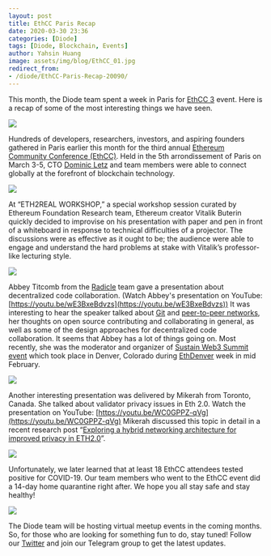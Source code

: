 ```yaml
---
layout: post
title: EthCC Paris Recap
date: 2020-03-30 23:36
categories: [Diode]
tags: [Diode, Blockchain, Events]
author: Yahsin Huang
image: assets/img/blog/EthCC_01.jpg
redirect_from:
- /diode/EthCC-Paris-Recap-20090/
---
```


This month, the Diode team spent a week in Paris for [EthCC 3](https://ethcc.io/) event. Here is a recap of some of the most interesting things we have seen.

![](../assets/img/blog/EthCC_02.jpg)

Hundreds of developers, researchers, investors, and aspiring founders gathered in Paris earlier this month for the third annual [Ethereum Community Conference (EthCC)](https://ethcc.io/index.html). Held in the 5th arrondissement of Paris on March 3-5, CTO [Dominic Letz](https://twitter.com/DominicLetz) and team members were able to connect globally at the forefront of blockchain technology.

![](../assets/img/blog/EthCC_03.jpg)

At “ETH2REAL WORKSHOP,” a special workshop session curated by Ethereum Foundation Research team, Ethereum creator Vitalik Buterin quickly decided to improvise on his presentation with paper and pen in front of a whiteboard in response to technical difficulties of a projector. The discussions were as effective as it ought to be; the audience were able to engage and understand the hard problems at stake with Vitalik’s professor-like lecturing style.

![](../assets/img/blog/EthCC_04.jpg)

Abbey Titcomb from the [Radicle](https://radicle.xyz/) team gave a presentation about decentralized code collaboration. (Watch Abbey's presentation on YouTube: [https://youtu.be/wE3BxeBdvzs](https://youtu.be/wE3BxeBdvzs)) It was interesting to hear the speaker talked about [Git](https://en.wikipedia.org/wiki/Git) and [peer-to-peer networks](https://en.wikipedia.org/wiki/Peer-to-peer), her thoughts on open source contributing and collaborating in general, as well as some of the design approaches for decentralized code collaboration. It seems that Abbey has a lot of things going on. Most recently, she was the moderator and organizer of [Sustain Web3 Summit event](/diode/Highlights-of-SustainWeb3-Event-in-Denver-Colorado-20060/) which took place in Denver, Colorado during [EthDenver](https://www.ethdenver.com/) week in mid February.

![](../assets/img/blog/EthCC_05.jpg)

Another interesting presentation was delivered by Mikerah from Toronto, Canada. She talked about validator privacy issues in Eth 2.0. Watch the presentation on YouTube: [https://youtu.be/WC0GPPZ-qVg](https://youtu.be/WC0GPPZ-qVg) Mikerah discussed this topic in detail in a recent research post “[Exploring a hybrid networking architecture for improved privacy in ETH2.0](https://ethresear.ch/t/exploring-a-hybrid-networking-architecture-for-improved-validator-privacy-in-eth2-0/7207)”.

![](../assets/img/blog/EthCC_06.jpg)

Unfortunately, we later learned that at least 18 EthCC attendees tested positive for COVID-19. Our team members who went to the EthCC event did a 14-day home quarantine right after. We hope you all stay safe and stay healthy!

![](../assets/img/blog/EthCC_07.jpg)

The Diode team will be hosting virtual meetup events in the coming months. So, for those who are looking for something fun to do, stay tuned! Follow our [Twitter](https://twitter.com/diode_chain) and join our Telegram group to get the latest updates.
